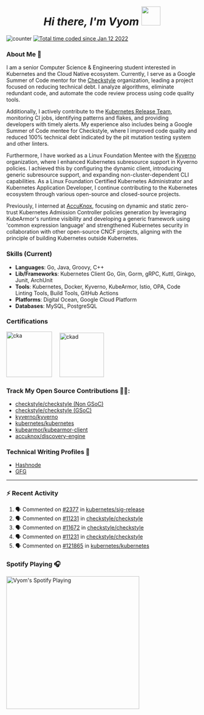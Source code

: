 <h1 align="center"><em>Hi there, I'm Vyom </em><img src="https://user-images.githubusercontent.com/73777108/150582164-1a082835-3bad-4a81-b3c7-dad6e90c6e19.gif" width="50"></h1>

![counter](https://enpd32rp4uhhkkc.m.pipedream.net)
<a href="https://wakatime.com/@939457b0-41b0-4830-8244-95c652fadddb"><img src="https://wakatime.com/badge/user/939457b0-41b0-4830-8244-95c652fadddb.svg" alt="Total time coded since Jan 12 2022" /></a>

### About Me 🚀

I am a senior Computer Science & Engineering student interested in Kubernetes and the Cloud Native ecosystem. Currently, I serve as a Google Summer of Code mentor for the [Checkstyle](https://github.com/checkstyle/checkstyle) organization, leading a project focused on reducing technical debt. I analyze algorithms, eliminate redundant code, and automate the code review process using code quality tools.

Additionally, I actively contribute to the [Kubernetes Release Team](https://github.com/kubernetes/sig-release), monitoring CI jobs, identifying patterns and flakes, and providing developers with timely alerts. My experience also includes being a Google Summer of Code mentee for Checkstyle, where I improved code quality and reduced 100% technical debt indicated by the pit mutation testing system and other linters.

Furthermore, I have worked as a Linux Foundation Mentee with the [Kyverno](https://github.com/kyverno/kyverno) organization, where I enhanced Kubernetes subresource support in Kyverno policies. I achieved this by configuring the dynamic client, introducing generic subresource support, and expanding non-cluster-dependent CLI capabilities. As a Linux Foundation Certified Kubernetes Administrator and Kubernetes Application Developer, I continue contributing to the Kubernetes ecosystem through various open-source and closed-source projects. 

Previously, I interned at [AccuKnox](http://www.accuknox.com/), focusing on dynamic and static zero-trust Kubernetes Admission Controller policies generation by leveraging KubeArmor's runtime visibility and developing a generic framework using 'common expression language' and strengthened Kubernetes security in collaboration with other open-source CNCF projects, aligning with the principle of building Kubernetes outside Kubernetes.

### Skills (Current)

- **Languages**: Go, Java, Groovy, C++           
- **Lib/Frameworks**: Kubernetes Client Go, Gin, Gorm, gRPC, Kuttl, Ginkgo, Junit, ArchUnit 
- **Tools**: Kubernetes, Docker, Kyverno, KubeArmor, Istio, OPA, Code Linting Tools, Build Tools, GitHub Actions 
- **Platforms**: Digital Ocean, Google Cloud Platform 
- **Databases**: MySQL, PostgreSQL 

### Certifications

<img src="https://images.credly.com/images/8b8ed108-e77d-4396-ac59-2504583b9d54/cka_from_cncfsite__281_29.png" alt="cka" height="120"> &nbsp; &nbsp;
<img src="https://images.credly.com/images/f88d800c-5261-45c6-9515-0458e31c3e16/ckad_from_cncfsite.png" alt="ckad" height="117"> &nbsp; &nbsp;

### Track My Open Source Contributions 👨‍💻: 
 - [checkstyle/checkstyle (Non GSoC)](https://github.com/checkstyle/checkstyle/pulls?q=is%3Apr+author%3AVyom-Yadav+is%3Amerged+merged%3A%3C2022-05-20)
 - [checkstyle/checkstyle (GSoC)](https://github.com/checkstyle/checkstyle/pulls?q=is%3Apr+author%3AVyom-Yadav+is%3Amerged+merged%3A%3E2022-05-20+)
 - [kyverno/kyverno](https://github.com/kyverno/kyverno/pulls?q=is%3Apr+author%3AVyom-Yadav+is%3Amerged+)
 - [kubernetes/kubernetes](https://github.com/kubernetes/kubernetes/issues?q=is%3Aissue+author%3AVyom-Yadav)
 - [kubearmor/kubearmor-client](https://github.com/kubearmor/kubearmor-client/pulls?q=is%3Amerged+is%3Apr+author%3AVyom-Yadav+)
 - [accuknox/discovery-engine](https://github.com/accuknox/discovery-engine/pulls?q=is%3Amerged+is%3Apr+author%3AVyom-Yadav+)

### Technical Writing Profiles 📃
 - [Hashnode](https://while-vyom-is-coding.hashnode.dev/)
 - [GFG](https://auth.geeksforgeeks.org/user/jackhammervyom/articles)

---

### :zap: Recent Activity

<!--START_SECTION:activity-->
1. 🗣 Commented on [#2377](https://github.com/kubernetes/sig-release/issues/2377#issuecomment-1833749574) in [kubernetes/sig-release](https://github.com/kubernetes/sig-release)
2. 🗣 Commented on [#11231](https://github.com/checkstyle/checkstyle/pull/11231#issuecomment-1833411857) in [checkstyle/checkstyle](https://github.com/checkstyle/checkstyle)
3. 🗣 Commented on [#11672](https://github.com/checkstyle/checkstyle/pull/11672#issuecomment-1833302825) in [checkstyle/checkstyle](https://github.com/checkstyle/checkstyle)
4. 🗣 Commented on [#11231](https://github.com/checkstyle/checkstyle/pull/11231#issuecomment-1833290578) in [checkstyle/checkstyle](https://github.com/checkstyle/checkstyle)
5. 🗣 Commented on [#121865](https://github.com/kubernetes/kubernetes/issues/121865#issuecomment-1829865698) in [kubernetes/kubernetes](https://github.com/kubernetes/kubernetes)
<!--END_SECTION:activity-->

### Spotify Playing 🎧

[<img src="https://novatorem-git-master-vyom-yadav.vercel.app/api/spotify" alt="Vyom's Spotify Playing" width="350" />](https://open.spotify.com/user/312oauov5ttlvf6hg6yygyiz3m4m)
